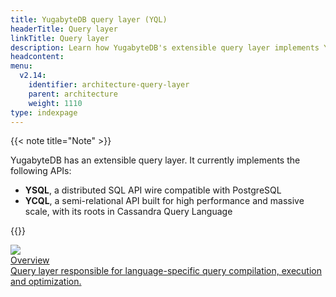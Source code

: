 ```yaml
---
title: YugabyteDB query layer (YQL)
headerTitle: Query layer
linkTitle: Query layer
description: Learn how YugabyteDB's extensible query layer implements YSQL and YCQL.
headcontent:
menu:
  v2.14:
    identifier: architecture-query-layer
    parent: architecture
    weight: 1110
type: indexpage
---
```

{{< note title="Note" >}}

YugabyteDB has an extensible query layer. It currently implements the following APIs:

* **YSQL**, a distributed SQL API wire compatible with PostgreSQL
* **YCQL**, a semi-relational API built for high performance and massive scale, with its roots in Cassandra Query Language

{{</note >}}

<div class="row">

 <div class="col-12 col-md-6 col-lg-12 col-xl-6">
    <a class="section-link icon-offset" href="overview/">
      <div class="head">
        <img class="icon" src="/images/section_icons/architecture/concepts/query_layer.png" aria-hidden="true" />
        <div class="title">Overview</div>
      </div>
      <div class="body">
        Query layer responsible for language-specific query compilation, execution and optimization.
      </div>
    </a>
  </div>

</div>
